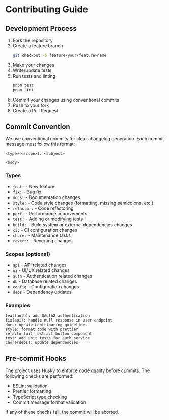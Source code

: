 # Contributing Guide

## Development Process

1. Fork the repository
2. Create a feature branch
   ```bash
   git checkout -b feature/your-feature-name
   ```
3. Make your changes
4. Write/update tests
5. Run tests and linting
   ```bash
   pnpm test
   pnpm lint
   ```
6. Commit your changes using conventional commits
7. Push to your fork
8. Create a Pull Request

## Commit Convention

We use conventional commits for clear changelog generation. Each commit message must follow this format:

```
<type>(<scope>): <subject>

<body>

```

### Types

- `feat:` - New feature
- `fix:` - Bug fix
- `docs:` - Documentation changes
- `style:` - Code style changes (formatting, missing semicolons, etc.)
- `refactor:` - Code refactoring
- `perf:` - Performance improvements
- `test:` - Adding or modifying tests
- `build:` - Build system or external dependencies changes
- `ci:` - CI configuration changes
- `chore:` - Maintenance tasks
- `revert:` - Reverting changes

### Scopes (optional)

- `api` - API related changes
- `ui` - UI/UX related changes
- `auth` - Authentication related changes
- `db` - Database related changes
- `config` - Configuration changes
- `deps` - Dependency updates

### Examples

```
feat(auth): add OAuth2 authentication
fix(api): handle null response in user endpoint
docs: update contributing guidelines
style: format code with prettier
refactor(ui): extract button component
test: add unit tests for auth service
chore(deps): update dependencies
```

## Pre-commit Hooks

The project uses Husky to enforce code quality before commits. The following checks are performed:

- ESLint validation
- Prettier formatting
- TypeScript type checking
- Commit message format validation

If any of these checks fail, the commit will be aborted.
